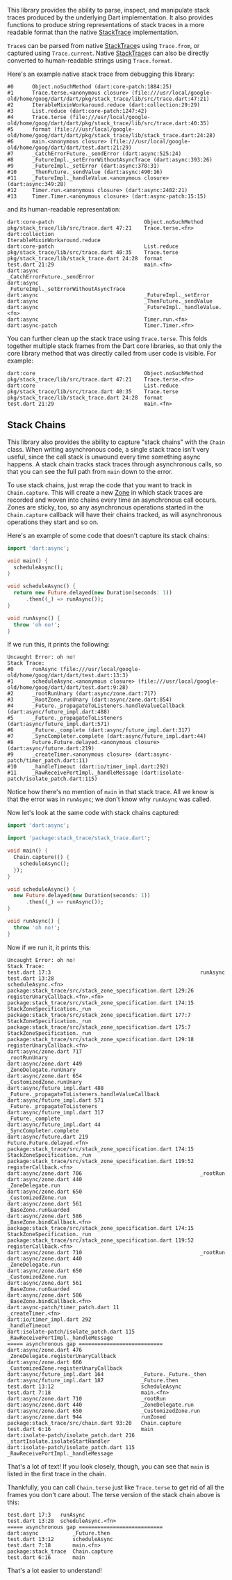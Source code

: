 This library provides the ability to parse, inspect, and manipulate stack traces
produced by the underlying Dart implementation. It also provides functions to
produce string representations of stack traces in a more readable format than
the native [StackTrace] implementation.

`Trace`s can be parsed from native [StackTrace]s using `Trace.from`, or captured
using `Trace.current`. Native [StackTrace]s can also be directly converted to
human-readable strings using `Trace.format`.

[StackTrace]: http://api.dartlang.org/docs/releases/latest/dart_core/StackTrace.html

Here's an example native stack trace from debugging this library:

    #0      Object.noSuchMethod (dart:core-patch:1884:25)
    #1      Trace.terse.<anonymous closure> (file:///usr/local/google-old/home/goog/dart/dart/pkg/stack_trace/lib/src/trace.dart:47:21)
    #2      IterableMixinWorkaround.reduce (dart:collection:29:29)
    #3      List.reduce (dart:core-patch:1247:42)
    #4      Trace.terse (file:///usr/local/google-old/home/goog/dart/dart/pkg/stack_trace/lib/src/trace.dart:40:35)
    #5      format (file:///usr/local/google-old/home/goog/dart/dart/pkg/stack_trace/lib/stack_trace.dart:24:28)
    #6      main.<anonymous closure> (file:///usr/local/google-old/home/goog/dart/dart/test.dart:21:29)
    #7      _CatchErrorFuture._sendError (dart:async:525:24)
    #8      _FutureImpl._setErrorWithoutAsyncTrace (dart:async:393:26)
    #9      _FutureImpl._setError (dart:async:378:31)
    #10     _ThenFuture._sendValue (dart:async:490:16)
    #11     _FutureImpl._handleValue.<anonymous closure> (dart:async:349:28)
    #12     Timer.run.<anonymous closure> (dart:async:2402:21)
    #13     Timer.Timer.<anonymous closure> (dart:async-patch:15:15)

and its human-readable representation:

    dart:core-patch                             Object.noSuchMethod
    pkg/stack_trace/lib/src/trace.dart 47:21    Trace.terse.<fn>
    dart:collection                             IterableMixinWorkaround.reduce
    dart:core-patch                             List.reduce
    pkg/stack_trace/lib/src/trace.dart 40:35    Trace.terse
    pkg/stack_trace/lib/stack_trace.dart 24:28  format
    test.dart 21:29                             main.<fn>
    dart:async                                  _CatchErrorFuture._sendError
    dart:async                                  _FutureImpl._setErrorWithoutAsyncTrace
    dart:async                                  _FutureImpl._setError
    dart:async                                  _ThenFuture._sendValue
    dart:async                                  _FutureImpl._handleValue.<fn>
    dart:async                                  Timer.run.<fn>
    dart:async-patch                            Timer.Timer.<fn>

You can further clean up the stack trace using `Trace.terse`. This folds
together multiple stack frames from the Dart core libraries, so that only the
core library method that was directly called from user code is visible. For
example:

    dart:core                                   Object.noSuchMethod
    pkg/stack_trace/lib/src/trace.dart 47:21    Trace.terse.<fn>
    dart:core                                   List.reduce
    pkg/stack_trace/lib/src/trace.dart 40:35    Trace.terse
    pkg/stack_trace/lib/stack_trace.dart 24:28  format
    test.dart 21:29                             main.<fn>

## Stack Chains

This library also provides the ability to capture "stack chains" with the
`Chain` class. When writing asynchronous code, a single stack trace isn't very
useful, since the call stack is unwound every time something async happens. A
stack chain tracks stack traces through asynchronous calls, so that you can see
the full path from `main` down to the error.

To use stack chains, just wrap the code that you want to track in
`Chain.capture`. This will create a new [Zone][] in which stack traces are
recorded and woven into chains every time an asynchronous call occurs. Zones are
sticky, too, so any asynchronous operations started in the `Chain.capture`
callback will have their chains tracked, as will asynchronous operations they
start and so on.

Here's an example of some code that doesn't capture its stack chains:

```dart
import 'dart:async';

void main() {
  scheduleAsync();
}

void scheduleAsync() {
  return new Future.delayed(new Duration(seconds: 1))
      .then((_) => runAsync());
}

void runAsync() {
  throw 'oh no!';
}
```

If we run this, it prints the following:

    Uncaught Error: oh no!
    Stack Trace: 
    #0      runAsync (file:///usr/local/google-old/home/goog/dart/dart/test.dart:13:3)
    #1      scheduleAsync.<anonymous closure> (file:///usr/local/google-old/home/goog/dart/dart/test.dart:9:28)
    #2      _rootRunUnary (dart:async/zone.dart:717)
    #3      _RootZone.runUnary (dart:async/zone.dart:854)
    #4      _Future._propagateToListeners.handleValueCallback (dart:async/future_impl.dart:488)
    #5      _Future._propagateToListeners (dart:async/future_impl.dart:571)
    #6      _Future._complete (dart:async/future_impl.dart:317)
    #7      _SyncCompleter.complete (dart:async/future_impl.dart:44)
    #8      Future.Future.delayed.<anonymous closure> (dart:async/future.dart:219)
    #9      _createTimer.<anonymous closure> (dart:async-patch/timer_patch.dart:11)
    #10     _handleTimeout (dart:io/timer_impl.dart:292)
    #11     _RawReceivePortImpl._handleMessage (dart:isolate-patch/isolate_patch.dart:115)

Notice how there's no mention of `main` in that stack trace. All we know is that
the error was in `runAsync`; we don't know why `runAsync` was called.

Now let's look at the same code with stack chains captured:

```dart
import 'dart:async';

import 'package:stack_trace/stack_trace.dart';

void main() {
  Chain.capture(() {
    scheduleAsync();
  });
}

void scheduleAsync() {
  new Future.delayed(new Duration(seconds: 1))
      .then((_) => runAsync());
}

void runAsync() {
  throw 'oh no!';
}
```

Now if we run it, it prints this:

    Uncaught Error: oh no!
    Stack Trace: 
    test.dart 17:3                                                runAsync
    test.dart 13:28                                               scheduleAsync.<fn>
    package:stack_trace/src/stack_zone_specification.dart 129:26  registerUnaryCallback.<fn>.<fn>
    package:stack_trace/src/stack_zone_specification.dart 174:15  StackZoneSpecification._run
    package:stack_trace/src/stack_zone_specification.dart 177:7   StackZoneSpecification._run
    package:stack_trace/src/stack_zone_specification.dart 175:7   StackZoneSpecification._run
    package:stack_trace/src/stack_zone_specification.dart 129:18  registerUnaryCallback.<fn>
    dart:async/zone.dart 717                                      _rootRunUnary
    dart:async/zone.dart 449                                      _ZoneDelegate.runUnary
    dart:async/zone.dart 654                                      _CustomizedZone.runUnary
    dart:async/future_impl.dart 488                               _Future._propagateToListeners.handleValueCallback
    dart:async/future_impl.dart 571                               _Future._propagateToListeners
    dart:async/future_impl.dart 317                               _Future._complete
    dart:async/future_impl.dart 44                                _SyncCompleter.complete
    dart:async/future.dart 219                                    Future.Future.delayed.<fn>
    package:stack_trace/src/stack_zone_specification.dart 174:15  StackZoneSpecification._run
    package:stack_trace/src/stack_zone_specification.dart 119:52  registerCallback.<fn>
    dart:async/zone.dart 706                                      _rootRun
    dart:async/zone.dart 440                                      _ZoneDelegate.run
    dart:async/zone.dart 650                                      _CustomizedZone.run
    dart:async/zone.dart 561                                      _BaseZone.runGuarded
    dart:async/zone.dart 586                                      _BaseZone.bindCallback.<fn>
    package:stack_trace/src/stack_zone_specification.dart 174:15  StackZoneSpecification._run
    package:stack_trace/src/stack_zone_specification.dart 119:52  registerCallback.<fn>
    dart:async/zone.dart 710                                      _rootRun
    dart:async/zone.dart 440                                      _ZoneDelegate.run
    dart:async/zone.dart 650                                      _CustomizedZone.run
    dart:async/zone.dart 561                                      _BaseZone.runGuarded
    dart:async/zone.dart 586                                      _BaseZone.bindCallback.<fn>
    dart:async-patch/timer_patch.dart 11                          _createTimer.<fn>
    dart:io/timer_impl.dart 292                                   _handleTimeout
    dart:isolate-patch/isolate_patch.dart 115                     _RawReceivePortImpl._handleMessage
    ===== asynchronous gap ===========================
    dart:async/zone.dart 476                   _ZoneDelegate.registerUnaryCallback
    dart:async/zone.dart 666                   _CustomizedZone.registerUnaryCallback
    dart:async/future_impl.dart 164            _Future._Future._then
    dart:async/future_impl.dart 187            _Future.then
    test.dart 13:12                            scheduleAsync
    test.dart 7:18                             main.<fn>
    dart:async/zone.dart 710                   _rootRun
    dart:async/zone.dart 440                   _ZoneDelegate.run
    dart:async/zone.dart 650                   _CustomizedZone.run
    dart:async/zone.dart 944                   runZoned
    package:stack_trace/src/chain.dart 93:20   Chain.capture
    test.dart 6:16                             main
    dart:isolate-patch/isolate_patch.dart 216  _startIsolate.isolateStartHandler
    dart:isolate-patch/isolate_patch.dart 115  _RawReceivePortImpl._handleMessage

That's a lot of text! If you look closely, though, you can see that `main` is
listed in the first trace in the chain.

Thankfully, you can call `Chain.terse` just like `Trace.terse` to get rid of all
the frames you don't care about. The terse version of the stack chain above is
this:

    test.dart 17:3   runAsync
    test.dart 13:28  scheduleAsync.<fn>
    ===== asynchronous gap ===========================
    dart:async           _Future.then
    test.dart 13:12      scheduleAsync
    test.dart 7:18       main.<fn>
    package:stack_trace  Chain.capture
    test.dart 6:16       main

That's a lot easier to understand!

[Zone]: https://api.dartlang.org/apidocs/channels/stable/#dart-async.Zone
